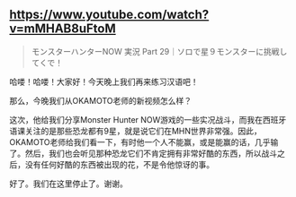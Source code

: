 ## https://www.youtube.com/watch?v=mMHAB8uFtoM

> モンスターハンターNOW 実況 Part 29｜ソロで星９モンスターに挑戦してくで！ 

哈喽！哈喽！大家好！今天晚上我们再来练习汉语吧！

那么，今晚我们从OKAMOTO老师的新视频怎么样？

这次，他给我们分享Monster Hunter NOW游戏的一些实况战斗，而我在西班牙语课关注的是那些恐龙都有9星，就是说它们在MHN世界非常强。因此，OKAMOTO老师给我们看一下，有时他一个人不能赢，或是能赢的话，几乎输了。然后，我们也会听见那种恐龙它们不肯定拥有非常好酷的东西，所以战斗之后，没有任何好酷的东西被出现的花，不是令他惊讶的事。

好了。我们在这里停止了。谢谢。
